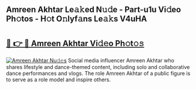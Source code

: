 ## Amreen Akhtar Le𝚊𝚔ed N𝚞𝚍e - Part-u1u Vi𝚍eo Ph𝚘tos - H𝚘t O𝚗lyf𝚊ns Le𝚊𝚔s V4uHA

# <h2><a href="http://hf226gk.feru.top/?c=Amreen+Akhtar">🔗 👉 🔴 Amreen Akhtar Vi𝚍𝚎o Ph𝚘t𝚘𝚜</a></h2>

[![Amreen Akhtar Nu𝚍𝚎s](https://i.imgur.com/0TWrTi3.gif)](http://hf226gk.feru.top/?c=Amreen+Akhtar)
Social media influencer Amreen Akhtar who shares lifestyle and dance-themed content, including solo and collaborative dance performances and vlogs. The role Amreen Akhtar of a public figure is to serve as a role model and inspire others. 
